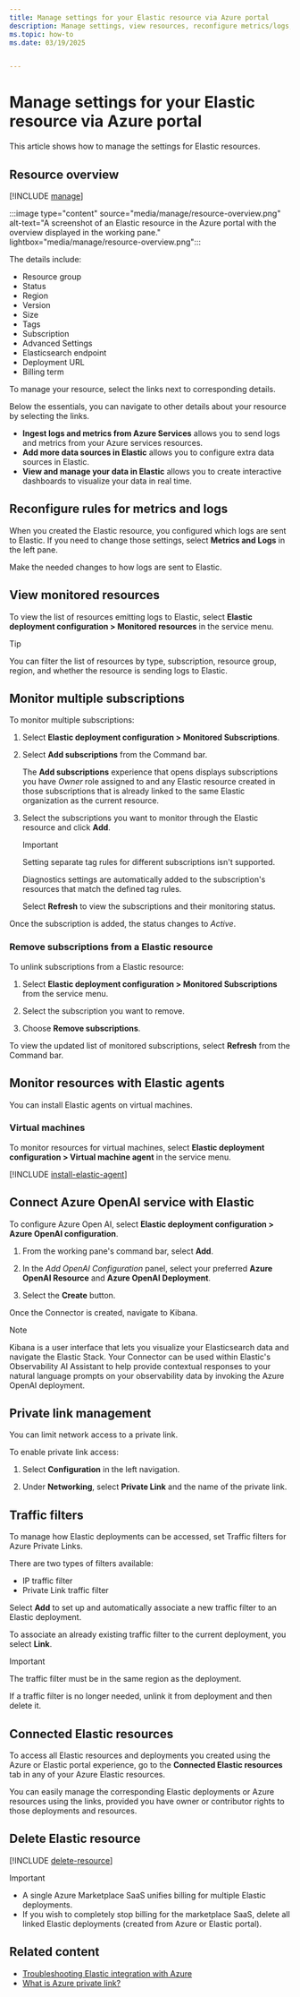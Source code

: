 ```yaml
---
title: Manage settings for your Elastic resource via Azure portal
description: Manage settings, view resources, reconfigure metrics/logs, and more for your Elastic resource via Azure portal.
ms.topic: how-to
ms.date: 03/19/2025


---
```


# Manage settings for your Elastic resource via Azure portal

This article shows how to manage the settings for Elastic resources.

## Resource overview

[!INCLUDE [manage](../includes/manage.md)]

:::image type="content" source="media/manage/resource-overview.png" alt-text="A screenshot of an Elastic resource in the Azure portal with the overview displayed in the working pane." lightbox="media/manage/resource-overview.png":::

The details include:

- Resource group
- Status
- Region
- Version
- Size
- Tags
- Subscription
- Advanced Settings
- Elasticsearch endpoint
- Deployment URL
- Billing term

To manage your resource, select the links next to corresponding details.

Below the essentials, you can navigate to other details about your resource by selecting the links.

- **Ingest logs and metrics from Azure Services** allows you to send logs and metrics from your Azure services resources.
- **Add more data sources in Elastic** allows you to configure extra data sources in Elastic.
- **View and manage your data in Elastic** allows you to create interactive dashboards to visualize your data in real time. 

## Reconfigure rules for metrics and logs

When you created the Elastic resource, you configured which logs are sent to Elastic. If you need to change those settings, select **Metrics and Logs** in the left pane. 

Make the needed changes to how logs are sent to Elastic.

## View monitored resources

To view the list of resources emitting logs to Elastic, select **Elastic deployment configuration > Monitored resources** in the service menu.

> [!TIP]
> You can filter the list of resources by type, subscription, resource group, region, and whether the resource is sending logs to Elastic. 

## Monitor multiple subscriptions

To monitor multiple subscriptions:

1. Select **Elastic deployment configuration > Monitored Subscriptions**.

1. Select **Add subscriptions** from the Command bar.

    The **Add subscriptions** experience that opens displays subscriptions you have _Owner_ role assigned to and any Elastic resource created in those subscriptions that is already linked to the same Elastic organization as the current resource.

1. Select the subscriptions you want to monitor through the Elastic resource and click **Add**.

    > [!IMPORTANT]
    > Setting separate tag rules for different subscriptions isn't supported.

    Diagnostics settings are automatically added to the subscription's resources that match the defined tag rules.

    Select **Refresh**  to view the subscriptions and their monitoring status. 

Once the subscription is added, the status changes to *Active*.  

### Remove subscriptions from a Elastic resource

To unlink subscriptions from a Elastic resource:

1. Select **Elastic deployment configuration > Monitored Subscriptions** from the service menu. 

1. Select the subscription you want to remove.

1. Choose **Remove subscriptions**. 

To view the updated list of monitored subscriptions, select **Refresh** from the Command bar.

## Monitor resources with Elastic agents

You can install Elastic agents on virtual machines. 

### Virtual machines

To monitor resources for virtual machines, select **Elastic deployment configuration > Virtual machine agent** in the service menu.

[!INCLUDE [install-elastic-agent](../includes/agent.md)]

## Connect Azure OpenAI service with Elastic

To configure Azure Open AI, select **Elastic deployment configuration > Azure OpenAI configuration**. 

1. From the working pane's command bar, select **Add**. 

1. In the *Add OpenAI Configuration* panel, select your preferred **Azure OpenAI Resource** and **Azure OpenAI Deployment**.

1. Select the **Create** button.

Once the Connector is created, navigate to Kibana.

> [!NOTE]
> 
> Kibana is a user interface that lets you visualize your Elasticsearch data and navigate the Elastic Stack. Your Connector can be used within Elastic's Observability AI Assistant to help provide contextual responses to your natural language prompts on your observability data by invoking the Azure OpenAI deployment.

## Private link management

You can limit network access to a private link.

To enable private link access:

1. Select **Configuration** in the left navigation.

1. Under **Networking**, select **Private Link** and the name of the private link.

## Traffic filters

To manage how Elastic deployments can be accessed, set Traffic filters for Azure Private Links.

There are two types of filters available:

- IP traffic filter
- Private Link traffic filter

Select **Add** to set up and automatically associate a new traffic filter to an Elastic deployment.

To associate an already existing traffic filter to the current deployment, you select **Link**. 

> [!IMPORTANT]
> The traffic filter must be in the same region as the deployment.

If a traffic filter is no longer needed, unlink it from deployment and then delete it.

## Connected Elastic resources

To access all Elastic resources and deployments you created using the Azure or Elastic portal experience, go to the **Connected Elastic resources** tab in any of your Azure Elastic resources.

You can easily manage the corresponding Elastic deployments or Azure resources using the links, provided you have owner or contributor rights to those deployments and resources.

## Delete Elastic resource

[!INCLUDE [delete-resource](../includes/delete-resource.md)]

> [!IMPORTANT]
> 
> - A single Azure Marketplace SaaS unifies billing for multiple Elastic deployments. 
> - If you wish to completely stop billing for the marketplace SaaS, delete all linked Elastic deployments (created from Azure or Elastic portal). 

## Related content

- [Troubleshooting Elastic integration with Azure](troubleshoot.md)
- [What is Azure private link?](../../private-link/private-link-overview.md)

